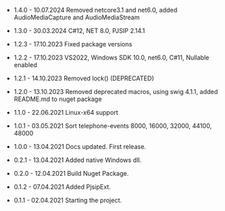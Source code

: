 
* 1.4.0   - 10.07.2024 Removed netcore3.1 and net6.0, added AudioMediaCapture and AudioMediaStream

* 1.3.0   - 30.03.2024 C#12, NET 8.0, PJSIP 2.14.1 

* 1.2.3   - 17.10.2023 Fixed package versions
* 1.2.2   - 17.10.2023 VS2022, Windows SDK 10.0, net6.0, C#11, Nullable enabled
* 1.2.1   - 14.10.2023 Removed lock() (DEPRECATED)
* 1.2.0   - 13.10.2023 Removed deprecated macros, using swig 4.1.1, added README.md to nuget package
* 1.1.0   - 22.06.2021 Linux-x64 support
* 1.0.1   - 03.05.2021 Sort telephone-events 8000, 16000, 32000, 44100, 48000
* 1.0.0   - 13.04.2021 Docs updated. First release.
* 0.2.1   - 13.04.2021 Added native Windows dll.
* 0.2.0   - 12.04.2021 Build Nuget Package.
* 0.1.2   - 07.04.2021 Added PjsipExt.
* 0.1.1   - 02.04.2021 Starting the project.
